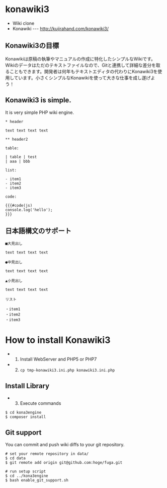 # konawiki3

 - Wiki clone
 - Konawiki --- http://kujirahand.com/konawiki3/

## Konawiki3の目標

Konawikiは原稿の執筆やマニュアルの作成に特化したシンプルなWikiです。Wikiのデータはただのテキストファイルなので、Gitと連携して詳細な差分を取ることもできます。開発者は何年もテキストエディタの代わりにKonawiki3を使用しています。小さくシンプルなKonawikiを使って大きな仕事を成し遂げよう！

## Konawiki3 is simple.

It is very simple PHP wiki engine.

```
* header

text text text text

** header2

table:

| table | test
| aaa | bbb

list:

- item1
- item2
- item3

code:

{{{#code(js)
console.log('hello');
}}}
```

## 日本語構文のサポート

```
■大見出し

text text text text

●中見出し

text text text text

▲小見出し

text text text text

リスト

・item1
・item2
・item3
```

# How to install Konawiki3

- 1. Install WebServer and PHP5 or PHP7
- 2. ``cp tmp-konawiki3.ini.php konawiki3.ini.php``

## Install Library

- 3. Execute commands

```
$ cd kona3engine
$ composer install
```

## Git support

You can commit and push wiki diffs to your git repository.

```
# set your remote repository in data/
$ cd data
$ git remote add origin git@github.com:hoge/fuga.git

# run setup script
$ cd ../kona3engine
$ bash enable_git_support.sh
```
